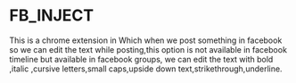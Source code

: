 # FB_INJECT
This is a chrome extension in Which when we post something in  facebook so we can edit the text while posting,this option is not available in facebook timeline but available in facebook groups,
we can edit the text with  bold ,italic ,cursive letters,small caps,upside down text,strikethrough,underline.
